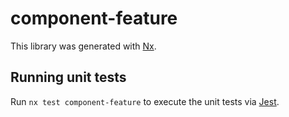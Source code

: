 # component-feature

This library was generated with [Nx](https://nx.dev).

## Running unit tests

Run `nx test component-feature` to execute the unit tests via [Jest](https://jestjs.io).

